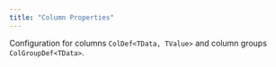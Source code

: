 ```yaml
---
title: "Column Properties"
---
```


Configuration for columns `ColDef<TData, TValue>` and column groups `ColGroupDef<TData>`.

<api-documentation source='properties.json'></api-documentation>
